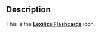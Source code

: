 ## Description

This is the **[Lexilize Flashcards](http://lexilize.com "Visit lexilize.com")** icon.